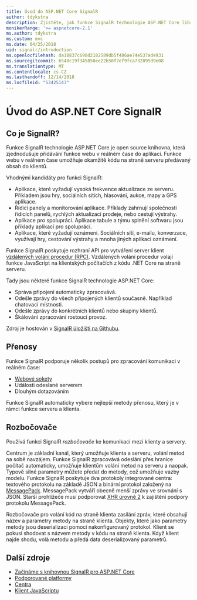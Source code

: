 ```yaml
---
title: Úvod do ASP.NET Core SignalR
author: tdykstra
description: Zjistěte, jak funkce SignalR technologie ASP.NET Core library usnadňuje přidávání funkcí v reálném čase do aplikací.
monikerRange: '>= aspnetcore-2.1'
ms.author: tdykstra
ms.custom: mvc
ms.date: 04/25/2018
uid: signalr/introduction
ms.openlocfilehash: da18837c690d2182589db5f486ae74e537ade931
ms.sourcegitcommit: 6548c19f345850ee22b50f7ef9fca732895d9e08
ms.translationtype: MT
ms.contentlocale: cs-CZ
ms.lasthandoff: 12/14/2018
ms.locfileid: "53425143"
---
```

# <a name="introduction-to-aspnet-core-signalr"></a>Úvod do ASP.NET Core SignalR

## <a name="what-is-signalr"></a>Co je SignalR?

Funkce SignalR technologie ASP.NET Core je open source knihovna, která zjednodušuje přidávání funkce webu v reálném čase do aplikací. Funkce webu v reálném čase umožňuje okamžitě kódu na straně serveru předávaný obsah do klientů.

Vhodnými kandidáty pro funkci SignalR:

* Aplikace, které vyžadují vysoká frekvence aktualizace ze serveru. Příkladem jsou hry, sociálních sítích, hlasování, aukce, mapy a GPS aplikace.
* Řídicí panely a monitorování aplikace. Příklady zahrnují společnosti řídicích panelů, rychlých aktualizací prodeje, nebo cestují výstrahy.
* Aplikace pro spolupráci. Aplikace tabule a týmu splnění softwaru jsou příklady aplikací pro spolupráci.
* Aplikace, které vyžadují oznámení. Sociálních sítí, e-mailu, konverzace, využívají hry, cestování výstrahy a mnoha jiných aplikací oznámení.

Funkce SignalR poskytuje rozhraní API pro vytváření server klient [vzdálených volání procedur (RPC)](https://wikipedia.org/wiki/Remote_procedure_call). Vzdálených volání procedur volají funkce JavaScript na klientských počítačích z kódu .NET Core na straně serveru.

Tady jsou některé funkce SignalR technologie ASP.NET Core:

* Správa připojení automaticky zpracovává.
* Odešle zprávy do všech připojených klientů současně. Například chatovací místnosti.
* Odešle zprávy do konkrétních klientů nebo skupiny klientů.
* Škálování zpracování rostoucí provoz.

Zdroj je hostován v [SignalR úložišti na Githubu](https://github.com/aspnet/AspNetCore/tree/master/src/SignalR).

## <a name="transports"></a>Přenosy

Funkce SignalR podporuje několik postupů pro zpracování komunikaci v reálném čase:

* [Webové sokety](https://tools.ietf.org/html/rfc7118)
* Události odeslané serverem
* Dlouhým dotazováním

Funkce SignalR automaticky vybere nejlepší metody přenosu, který je v rámci funkce serveru a klienta.

## <a name="hubs"></a>Rozbočovače

Používá funkci SignalR *rozbočovače* ke komunikaci mezi klienty a servery.

Centrum je základní kanál, který umožňuje klienta a serveru, volání metod na sobě navzájem. Funkce SignalR zpracovává odeslání přes hranice počítač automaticky, umožňuje klientům volání metod na serveru a naopak. Typově silné parametry můžete předat do metody, což umožňuje vazby modelu. Funkce SignalR poskytuje dva protokoly integrované centra: textového protokolu na základě JSON a binární protokol založený na [MessagePack](https://msgpack.org/).  MessagePack vytváří obecně menší zprávy ve srovnání s JSON. Starší prohlížeče musí podporovat [XHR úrovně 2](https://caniuse.com/#feat=xhr2) k zajištění podpory protokolu MessagePack.

Rozbočovače pro volání kód na straně klienta zasílání zpráv, které obsahují název a parametry metody na straně klienta. Objekty, které jako parametry metody jsou deserializaci pomocí nakonfigurovaný protokol. Klient se pokusí shodovat s názvem metody v kódu na straně klienta. Když klient najde shodu, volá metodu a předá data deserializovaný parametrů.

## <a name="additional-resources"></a>Další zdroje

* [Začínáme s knihovnou SignalR pro ASP.NET Core](xref:tutorials/signalr)
* [Podporované platformy](xref:signalr/supported-platforms)
* [Centra](xref:signalr/hubs)
* [Klient JavaScriptu](xref:signalr/javascript-client)
